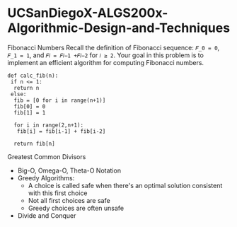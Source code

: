 # UCSanDiegoX-ALGS200x-Algorithmic-Design-and-Techniques

Fibonacci Numbers
Recall the definition of Fibonacci sequence: `𝐹_0 = 0`, `𝐹_1 = 1`, and `𝐹𝑖 = 𝐹𝑖−1 +𝐹𝑖−2` for
`𝑖 ≥ 2`. Your goal in this problem is to implement an efficient algorithm for computing
Fibonacci numbers.

```
def calc_fib(n):
 if n <= 1:
  return n
 else:
  fib = [0 for i in range(n+1)]
  fib[0] = 0
  fib[1] = 1
  
  for i in range(2,n+1):
   fib[i] = fib[i-1] + fib[i-2]
  
  return fib[n]
```

Greatest Common Divisors

- Big-O, Omega-O, Theta-O Notation
- Greedy Algorithms:
  - A choice is called safe when there's an optimal solution consistent with this first choice
  - Not all first choices are safe
  - Greedy choices are often unsafe
- Divide and Conquer
